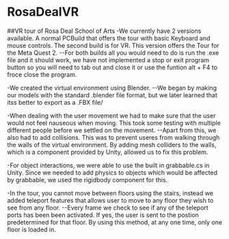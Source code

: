 # RosaDealVR
##VR tour of Rosa Deal School of Arts
-We currently have 2 versions available. A normal PCBuild  that offers the tour with basic Keyboard and mouse controls.
The second build is for VR. This version offers the Tour for the Meta Quest 2. 
--For both builds all you would need to do is run the .exe file and it should work, we have not implemented a stop or exit program button so you will need to tab out 
and close it or use the funtion alt + F4 to froce close the program.

-We created the virtual environment using Blender. 
--We began by making our models with the standard .blender file format, but we later learned that itss better to export as a .FBX file/

-When dealing with the user movement we had to make sure that the user would not feel nauseous when moving. This took some testing with multiple different people before we settled on the movement. 
--Apart from this, we also had to add collisions. This was to prevent useres from walking through the walls of the virtual environment. By adding mesh colliders to the walls, which is a component provided by Unity, allowed us to fix this problem.

-For object interactions, we were able to use the built in grabbable.cs in Unity. Since we needed to add physics to objects which would be affected by grabbable, we used the rigidbody component for this.

-In the tour, you cannot move between floors using the stairs, instead we added teleport features that allows user to move to any floor they wish to see from any floor. 
--Every frame we check to see if any of the teleport ports has been been activated. If yes, the user is sent to the postion predetermined for that floor. By using this method, at any one time, only one floor is loaded in.
